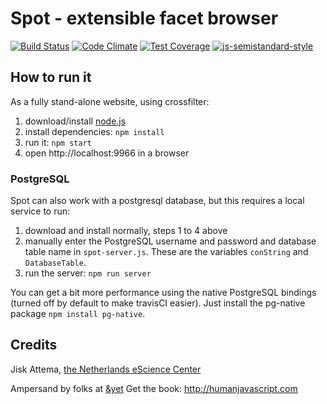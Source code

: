 # Spot - extensible facet browser
[![Build Status](https://travis-ci.org/jiskattema/spot.svg?branch=master)](https://travis-ci.org/jiskattema/spot)
[![Code Climate](https://codeclimate.com/github/jiskattema/spot/badges/gpa.svg)](https://codeclimate.com/github/jiskattema/spot)
[![Test Coverage](https://codeclimate.com/github/jiskattema/spot/badges/coverage.svg)](https://codeclimate.com/github/jiskattema/spot/coverage)
[![js-semistandard-style](https://img.shields.io/badge/code%20style-semistandard-brightgreen.svg?style=flat-square)](https://github.com/Flet/semistandard)


## How to run it

As a fully stand-alone website, using crossfilter:

1. download/install [node.js](http://nodejs.org/)
2. install dependencies: `npm install`
3. run it: `npm start`
4. open http://localhost:9966 in a browser

### PostgreSQL 

Spot can also work with a postgresql database, but this requires a local service to run:

1. download and install normally, steps 1 to 4 above
2. manually enter the PostgreSQL username and password and database table name in `spot-server.js`. These are the variables `conString` and `DatabaseTable`.
3. run the server: `npm run server`

You can get a bit more performance using the native PostgreSQL bindings (turned off by default to make travisCI easier). Just install the pg-native package `npm install pg-native`.

## Credits

Jisk Attema, [the Netherlands eScience Center](http://nlesc.nl)

Ampersand by folks at [&yet](http://andyet.com)
Get the book: http://humanjavascript.com

